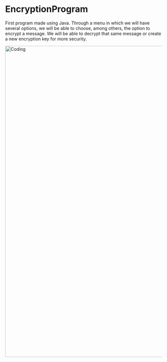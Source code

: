 # EncryptionProgram
First program made using Java. Through a menu in which we will have several options, we will be able to choose, among others, the option to encrypt a message.  We will be able to decrypt that same message or create a new encryption key for more security.

<img align="center" alt="Coding" width="1000" src="https://techcrunch.com/wp-content/uploads/2020/01/GettyImages-934310080.2020-01-14-16_05_45-1.gif?w=730&crop=1">
